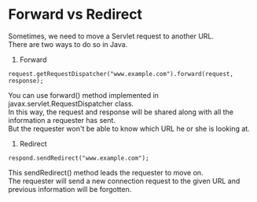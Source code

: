 # Forward vs Redirect
Sometimes, we need to move a Servlet request to another URL.  
There are two ways to do so in Java.
1. Forward
```
request.getRequestDispatcher("www.example.com").forward(request, response);
```
You can use forward() method implemented in javax.servlet.RequestDispatcher class.  
In this way, the request and response will be shared along with all the information a requester has sent.  
But the requester won't be able to know which URL he or she is looking at.
1. Redirect
```
respond.sendRedirect("www.example.com");
```
This sendRedirect() method leads the requester to move on.  
The requester will send a new connection request to the given URL and previous information will be forgotten.
